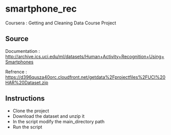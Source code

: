# smartphone_rec
Coursera : Getting and Cleaning Data Course Project

## Source
Documentation :
http://archive.ics.uci.edu/ml/datasets/Human+Activity+Recognition+Using+Smartphones

Refrence :
https://d396qusza40orc.cloudfront.net/getdata%2Fprojectfiles%2FUCI%20HAR%20Dataset.zip


## Instructions
- Clone the project
- Download the dataset and unzip it
- In the script modify the main_directory path
- Run the script
